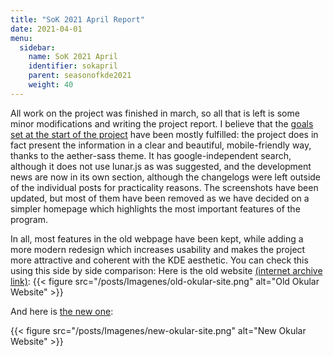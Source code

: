 ```yaml
---
title: "SoK 2021 April Report"
date: 2021-04-01
menu:
  sidebar:
    name: SoK 2021 April
    identifier: sokapril
    parent: seasonofkde2021
    weight: 40
---
```


All work on the project was finished in march, so all that is left is some minor modifications and writing the project report. I believe that the [goals set at the start of the project](https://season.kde.org/project/46) have been mostly fulfilled: the project does in fact present the information in a clear and beautiful, mobile-friendly way, thanks to the aether-sass theme. It has google-independent search, although it does not use lunar.js as was suggested, and the development news are now in its own section, although the changelogs were left outside of the individual posts for practicality reasons. The screenshots have been updated, but most of them have been removed as we have decided on a simpler homepage which highlights the most important features of the program.


In all, most features in the old webpage have been kept, while adding a more modern redesign which increases usability and makes the project more attractive and coherent with the KDE aesthetic. You can check this using this side by side comparison: Here is the old website [(internet archive link)](https://web.archive.org/web/20210312020118/https://okular.kde.org/):
{{< figure src="/posts/Imagenes/old-okular-site.png" alt="Old Okular Website" >}}

And here is [the new one](https://okular.kde.org):

{{< figure src="/posts/Imagenes/new-okular-site.png" alt="New Okular Website" >}}
